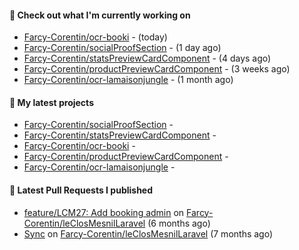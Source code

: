 #### 👷 Check out what I'm currently working on

- [Farcy-Corentin/ocr-booki](https://github.com/Farcy-Corentin/ocr-booki) -  (today)
- [Farcy-Corentin/socialProofSection](https://github.com/Farcy-Corentin/socialProofSection) -  (1 day ago)
- [Farcy-Corentin/statsPreviewCardComponent](https://github.com/Farcy-Corentin/statsPreviewCardComponent) -  (4 days ago)
- [Farcy-Corentin/productPreviewCardComponent](https://github.com/Farcy-Corentin/productPreviewCardComponent) -  (3 weeks ago)
- [Farcy-Corentin/ocr-lamaisonjungle](https://github.com/Farcy-Corentin/ocr-lamaisonjungle) -  (1 month ago)

#### 🌱 My latest projects

- [Farcy-Corentin/socialProofSection](https://github.com/Farcy-Corentin/socialProofSection) - 
- [Farcy-Corentin/statsPreviewCardComponent](https://github.com/Farcy-Corentin/statsPreviewCardComponent) - 
- [Farcy-Corentin/ocr-booki](https://github.com/Farcy-Corentin/ocr-booki) - 
- [Farcy-Corentin/productPreviewCardComponent](https://github.com/Farcy-Corentin/productPreviewCardComponent) - 
- [Farcy-Corentin/ocr-lamaisonjungle](https://github.com/Farcy-Corentin/ocr-lamaisonjungle) - 

#### 🔨 Latest Pull Requests I published

- [feature/LCM27: Add booking admin](https://github.com/Farcy-Corentin/leClosMesnilLaravel/pull/18) on [Farcy-Corentin/leClosMesnilLaravel](https://github.com/Farcy-Corentin/leClosMesnilLaravel) (6 months ago)
- [Sync](https://github.com/Farcy-Corentin/leClosMesnilLaravel/pull/13) on [Farcy-Corentin/leClosMesnilLaravel](https://github.com/Farcy-Corentin/leClosMesnilLaravel) (7 months ago)